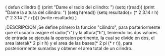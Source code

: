 (
	defun cilindro ()
    (print "Dame el radio del cilindro: ")
    (setq r(read))
    (print "Dame la altura del cilindro: ")
    (setq h(read))
    (setq resultado(+ (* 2 3.14 r h) (* 2 3.14 (* r r))))
          (write resultado)
)

;DESCRIPCION
;Se define primero la funcion "cilindro", para posteriormente que el usuario asigne el radio("r") y la altura("h"), teniendo los dos valores de entrada se ejecuta la opercaion pertinente, la cual se divide en dos, el area lateral(* 2 pi r h) y el area de las bases(* 2 pi (* r r)), para posteriormente sumarlas y obtener el area total de un cilindro.
